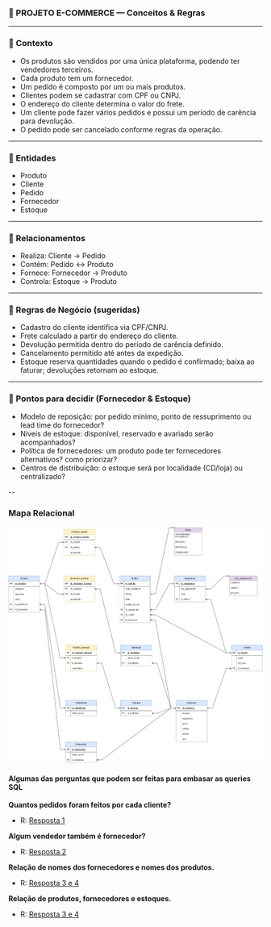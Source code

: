 ### 🛒 PROJETO E-COMMERCE — Conceitos & Regras

---

### 🧩 Contexto

- Os produtos são vendidos por uma única plataforma, podendo ter vendedores terceiros.
- Cada produto tem um fornecedor.
- Um pedido é composto por um ou mais produtos.
- Clientes podem se cadastrar com CPF ou CNPJ.
- O endereço do cliente determina o valor do frete.
- Um cliente pode fazer vários pedidos e possui um período de carência para devolução.
- O pedido pode ser cancelado conforme regras da operação.

---

### 🧱 Entidades

- Produto
- Cliente
- Pedido
- Fornecedor
- Estoque

---

### 🔗 Relacionamentos

- Realiza: Cliente → Pedido
- Contém: Pedido ↔ Produto
- Fornece: Fornecedor → Produto
- Controla: Estoque → Produto

---

### 📏 Regras de Negócio (sugeridas)

- Cadastro do cliente identifica via CPF/CNPJ.
- Frete calculado a partir do endereço do cliente.
- Devolução permitida dentro do período de carência definido.
- Cancelamento permitido até antes da expedição.
- Estoque reserva quantidades quando o pedido é confirmado; baixa ao faturar; devoluções retornam ao estoque.

---

### 🧠 Pontos para decidir (Fornecedor & Estoque)

- Modelo de reposição: por pedido mínimo, ponto de ressuprimento ou lead time do fornecedor?
- Níveis de estoque: disponível, reservado e avariado serão acompanhados?
- Política de fornecedores: um produto pode ter fornecedores alternativos? como priorizar?
- Centros de distribuição: o estoque será por localidade (CD/loja) ou centralizado?

--

### Mapa Relacional

![Mapa Relacional](./mer.drawio.png)

#### Algumas das perguntas que podem ser feitas para embasar as queries SQL

**Quantos pedidos foram feitos por cada cliente?**

- R: <a href='./scripts/Q1__top_pedidos_por_clientes.sql'>Resposta 1</a>

**Algum vendedor também é fornecedor?**

- R: <a href='./scripts/Q2__vendedor_fornecedor.sql'>Resposta 2</a>

**Relação de nomes dos fornecedores e nomes dos produtos.**

- R: <a href='./scripts/Q3__relacao_produto_fornecedor_estoque.sql'>Resposta 3 e 4</a>

**Relação de produtos, fornecedores e estoques.**

- R: <a href='./scripts/Q3__relacao_produto_fornecedor_estoque.sql'>Resposta 3 e 4</a>

